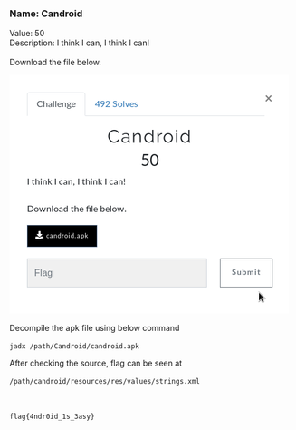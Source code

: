 ### Name: Candroid
Value: 50<br>
Description: I think I can, I think I can! <br><br>Download the file below.
<br>

![alt text](https://github.com/PrathmeshPure/CTF-Writeups/blob/master/NahamCon%20CTF/Mobile/Candroid/chall.png "Challenge")


Decompile the apk file using below command<br>

`jadx /path/Candroid/candroid.apk`

After checking the source, flag can be seen at <br>

`/path/candroid/resources/res/values/strings.xml`

<br>

`flag{4ndr0id_1s_3asy}`
